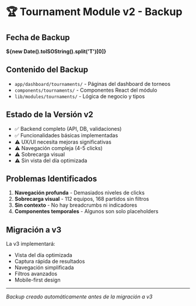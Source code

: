 # 🏆 Tournament Module v2 - Backup

## Fecha de Backup
**${new Date().toISOString().split('T')[0]}**

## Contenido del Backup
- `app/dashboard/tournaments/` - Páginas del dashboard de torneos
- `components/tournaments/` - Componentes React del módulo
- `lib/modules/tournaments/` - Lógica de negocio y tipos

## Estado de la Versión v2
- ✅ Backend completo (API, DB, validaciones)
- ✅ Funcionalidades básicas implementadas
- ⚠️ UX/UI necesita mejoras significativas
- ⚠️ Navegación compleja (4-5 clicks)
- ⚠️ Sobrecarga visual
- ⚠️ Sin vista del día optimizada

## Problemas Identificados
1. **Navegación profunda** - Demasiados niveles de clicks
2. **Sobrecarga visual** - 112 equipos, 168 partidos sin filtros
3. **Sin contexto** - No hay breadcrumbs ni indicadores
4. **Componentes temporales** - Algunos son solo placeholders

## Migración a v3
La v3 implementará:
- Vista del día optimizada
- Captura rápida de resultados
- Navegación simplificada
- Filtros avanzados
- Mobile-first design

---
*Backup creado automáticamente antes de la migración a v3*

